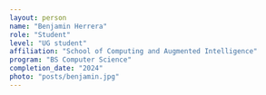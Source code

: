 ```yaml
---
layout: person
name: "Benjamin Herrera"
role: "Student"
level: "UG student"
affiliation: "School of Computing and Augmented Intelligence"
program: "BS Computer Science"
completion_date: "2024"
photo: "posts/benjamin.jpg"
---
```

